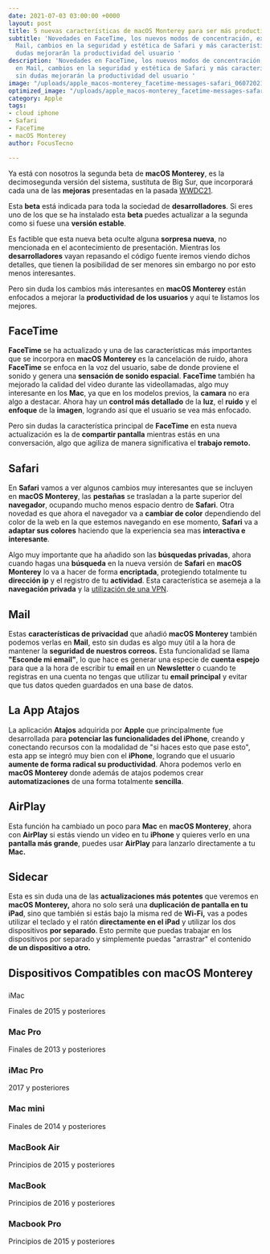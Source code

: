 ```yaml
---
date: 2021-07-03 03:00:00 +0000
layout: post
title: 5 nuevas características de macOS Monterey para ser más productivo
subtitle: 'Novedades en FaceTime, los nuevos modos de concentración, extensiones en
  Mail, cambios en la seguridad y estética de Safari y más características que sin
  dudas mejorarán la productividad del usuario '
description: 'Novedades en FaceTime, los nuevos modos de concentración, extensiones
  en Mail, cambios en la seguridad y estética de Safari y más características que
  sin dudas mejorarán la productividad del usuario '
image: "/uploads/apple_macos-monterey_facetime-messages-safari_06072021_big.jpg"
optimized_image: "/uploads/apple_macos-monterey_facetime-messages-safari_06072021_big.jpg"
category: Apple
tags:
- cloud iphone
- Safari
- FaceTime
- macOS Monterey
author: FocusTecno

---
```

Ya está con nosotros la segunda beta de **macOS Monterey**, es la decimosegunda versión del sistema, sustituta de Big Sur, que incorporará cada una de las **mejoras** presentadas en la pasada [WWDC21](https://focustecno.com/todo-lo-que-apple-podria-anunciar-en-wwdc-2021/ "WWDC21").

Esta **beta** está indicada para toda la sociedad de **desarrolladores**. Si eres uno de los que se ha instalado esta **beta** puedes actualizar a la segunda como si fuese una **versión estable**.

Es factible que esta nueva beta oculte alguna **sorpresa nueva**, no mencionada en el acontecimiento de presentación. Mientras los **desarrolladores** vayan repasando el código fuente iremos viendo dichos detalles, que tienen la posibilidad de ser menores sin embargo no por esto menos interesantes.

Pero sin duda los cambios más interesantes en **macOS Monterey** están enfocados a mejorar la **productividad de los usuarios** y aquí te listamos los mejores.

## FaceTime

**FaceTime** se ha actualizado y una de las características más importantes que se incorpora en **macOS Monterey** es la cancelación de ruido, ahora **FaceTime** se enfoca en la voz del usuario, sabe de donde proviene el sonido y genera una **sensación de sonido espacial**. **FaceTime** también ha mejorado la calidad del video durante las videollamadas, algo muy interesante en los **Mac**, ya que en los modelos previos, la **camara** no era algo a destacar. Ahora hay un **control más detallado** de la **luz**, el **ruido** y el **enfoque** de la **imagen**, logrando así que el usuario se vea más enfocado.

Pero sin dudas la característica principal de **FaceTime** en esta nueva actualización es la de **compartir pantalla** mientras estás en una conversación, algo que agiliza de manera significativa el **trabajo remoto.**

## Safari

En **Safari** vamos a ver algunos cambios muy interesantes que se incluyen en **macOS Monterey**, las **pestañas** se trasladan a la parte superior del **navegador**, ocupando mucho menos espacio dentro de **Safari**. Otra novedad es que ahora el navegador va a **cambiar de color** dependiendo del color de la web en la que estemos navegando en ese momento, **Safari** va a **adaptar sus colores** haciendo que la experiencia sea mas **interactiva e interesante**.

Algo muy importante que ha añadido son las **búsquedas privadas**, ahora cuando hagas una **búsqueda** en la nueva versión de **Safari** en **macOS Monterey** lo va a hacer de forma **encriptada**, protegiendo totalmente tu **dirección ip** y el registro de tu **actividad**. Esta característica se asemeja a la **navegación privada** y la [utilización de una VPN](https://bit.ly/nordvpn-focus "NordVPN").

## Mail

Estas **características de privacidad** que añadió **macOS Monterey** también podemos verlas en **Mail**, esto sin dudas es algo muy útil a la hora de mantener la **seguridad de nuestros correos.** Esta funcionalidad se llama **"Esconde mi email"**, lo que hace es generar una especie de **cuenta espejo** para que a la hora de escribir tu **email** en un **Newsletter** o cuando te registras en una cuenta no tengas que utilizar tu **email principal** y evitar que tus datos queden guardados en una base de datos.

## La App Atajos

La aplicación **Atajos** adquirida por **Apple** que principalmente fue desarrollada para **potenciar las funcionalidades del iPhone**, creando y conectando recursos con la modalidad de "si haces esto que pase esto", esta app se integró muy bien con el **iPhone**, logrando que el usuario **aumente de forma radical su productividad**. Ahora podemos verlo en **macOS Monterey** donde además de atajos podemos crear **automatizaciones** de una forma totalmente **sencilla**.

## AirPlay

Esta función ha cambiado un poco para **Mac** en **macOS Monterey**, ahora con **AirPlay** si estás viendo un video en tu **iPhone** y quieres verlo en una **pantalla más grande**, puedes usar **AirPlay** para lanzarlo directamente a tu **Mac.**

## Sidecar

Esta es sin duda una de las **actualizaciones más potentes** que veremos en **macOS Monterey,** ahora no solo será una **duplicación de pantalla en tu iPad**, sino que también si estás bajo la misma red de **Wi-Fi,** vas a podes utilizar el teclado y el ratón **directamente en el iPad** y utilizar los dos dispositivos **por separado**. Esto permite que puedas trabajar en los dispositivos por separado y simplemente puedas "arrastrar" el contenido **de un dispositivo a otro.**

## Dispositivos Compatibles con macOS Monterey

###   
iMac

Finales de 2015 y posteriores

### Mac Pro

Finales de 2013 y posteriores

### iMac Pro

2017 y posteriores

### Mac mini

Finales de 2014 y posteriores

### MacBook Air

Principios de 2015 y posteriores

### MacBook

Principios de 2016 y posteriores

### Macbook Pro

Principios de 2015 y posteriores
